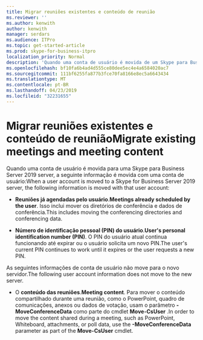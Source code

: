 ```yaml
---
title: Migrar reuniões existentes e conteúdo de reunião
ms.reviewer: ''
ms.author: kenwith
author: kenwith
manager: serdars
ms.audience: ITPro
ms.topic: get-started-article
ms.prod: skype-for-business-itpro
localization_priority: Normal
description: 'Quando uma conta de usuário é movida de um Skype para Business Server 2019 server, a seguinte informação é movida com uma conta de usuário:'
ms.openlocfilehash: bf10fa6b4ad4d555ce80dee5ec4e4a6584020ac7
ms.sourcegitcommit: 111bf6255fa877b3fce70fa8166e8ec5a6643434
ms.translationtype: MT
ms.contentlocale: pt-BR
ms.lasthandoff: 04/23/2019
ms.locfileid: "32231655"
---
```

# <a name="migrate-existing-meetings-and-meeting-content"></a><span data-ttu-id="e453b-103">Migrar reuniões existentes e conteúdo de reunião</span><span class="sxs-lookup"><span data-stu-id="e453b-103">Migrate existing meetings and meeting content</span></span>

<span data-ttu-id="e453b-104">Quando uma conta de usuário é movida para uma Skype para Business Server 2019 server, a seguinte informação é movida com uma conta de usuário:</span><span class="sxs-lookup"><span data-stu-id="e453b-104">When a user account is moved to a Skype for Business Server 2019 server, the following information is moved with that user account:</span></span>
  
- <span data-ttu-id="e453b-105">**Reuniões já agendadas pelo usuário**.</span><span class="sxs-lookup"><span data-stu-id="e453b-105">**Meetings already scheduled by the user**.</span></span> <span data-ttu-id="e453b-106">Isso inclui mover os diretórios de conferência e dados de conferência.</span><span class="sxs-lookup"><span data-stu-id="e453b-106">This includes moving the conferencing directories and conferencing data.</span></span>
    
- <span data-ttu-id="e453b-107">**Número de identificação pessoal (PIN) do usuário**.</span><span class="sxs-lookup"><span data-stu-id="e453b-107">**User's personal identification number (PIN)**.</span></span> <span data-ttu-id="e453b-108">O PIN do usuário atual continua funcionando até expirar ou o usuário solicita um novo PIN.</span><span class="sxs-lookup"><span data-stu-id="e453b-108">The user's current PIN continues to work until it expires or the user requests a new PIN.</span></span>
    
<span data-ttu-id="e453b-109">As seguintes informações de conta de usuário não move para o novo servidor.</span><span class="sxs-lookup"><span data-stu-id="e453b-109">The following user account information does not move to the new server.</span></span>
  
- <span data-ttu-id="e453b-110">O **conteúdo das reuniões**.</span><span class="sxs-lookup"><span data-stu-id="e453b-110">**Meeting content**.</span></span> <span data-ttu-id="e453b-111">Para mover o conteúdo compartilhado durante uma reunião, como o PowerPoint, quadro de comunicações, anexos ou dados de votação, usam o parâmetro **- MoveConferenceData** como parte do cmdlet **Move-CsUser** .</span><span class="sxs-lookup"><span data-stu-id="e453b-111">In order to move the content shared during a meeting, such as PowerPoint, Whiteboard, attachments, or poll data, use the **-MoveConferenceData** parameter as part of the **Move-CsUser** cmdlet.</span></span> 
    

